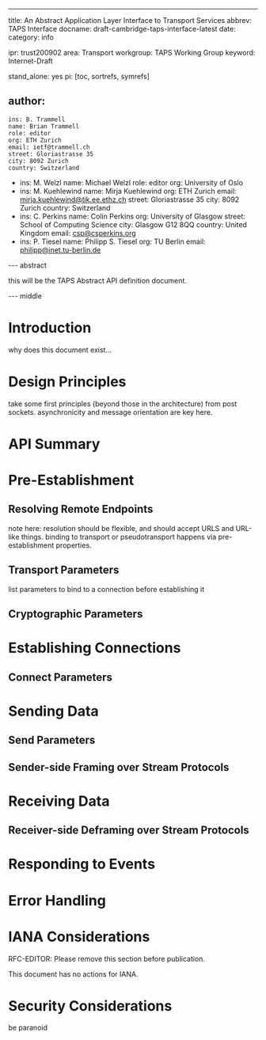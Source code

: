 ---
title: An Abstract Application Layer Interface to Transport Services
abbrev: TAPS Interface
docname: draft-cambridge-taps-interface-latest
date:
category: info

ipr: trust200902
area: Transport
workgroup: TAPS Working Group
keyword: Internet-Draft

stand_alone: yes
pi: [toc, sortrefs, symrefs]

author:
  -
    ins: B. Trammell
    name: Brian Trammell
    role: editor
    org: ETH Zurich
    email: ietf@trammell.ch
    street: Gloriastrasse 35
    city: 8092 Zurich
    country: Switzerland
  -
    ins: M. Welzl
    name: Michael Welzl
    role: editor
    org: University of Oslo
  -
    ins: M. Kuehlewind
    name: Mirja Kuehlewind
    org: ETH Zurich
    email: mirja.kuehlewind@tik.ee.ethz.ch
    street: Gloriastrasse 35
    city: 8092 Zurich
    country: Switzerland
  -
    ins: C. Perkins
    name: Colin Perkins
    org: University of Glasgow
    street: School of Computing Science
    city: Glasgow  G12 8QQ
    country: United Kingdom
    email: csp@csperkins.org
  -
    ins: P. Tiesel
    name: Philipp S. Tiesel
    org: TU Berlin
    email: philipp@inet.tu-berlin.de

--- abstract

this will be the TAPS Abstract API definition document.

--- middle

# Introduction

why does this document exist...

# Design Principles

take some first principles (beyond those in the architecture) from post sockets. asynchronicity and message orientation are key here.

# API Summary

# Pre-Establishment

## Resolving Remote Endpoints

note here: resolution should be flexible, and should accept URLS and URL-like
things. binding to transport or pseudotransport happens via pre-establishment
properties.

## Transport Parameters

list parameters to bind to a connection before establishing it

## Cryptographic Parameters

# Establishing Connections

## Connect Parameters

# Sending Data

## Send Parameters

## Sender-side Framing over Stream Protocols

# Receiving Data

## Receiver-side Deframing over Stream Protocols

# Responding to Events

# Error Handling

# IANA Considerations

RFC-EDITOR: Please remove this section before publication.

This document has no actions for IANA.

# Security Considerations

be paranoid
